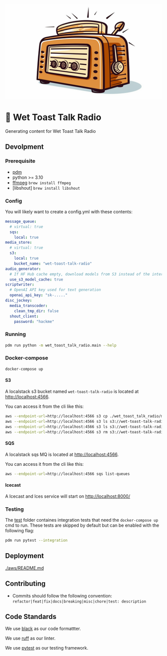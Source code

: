 ![Wet Toast Talk Radio logo](resources/wttr-logo-thin.png)

# :bread: Wet Toast Talk Radio

Generating content for Wet Toast Talk Radio

## Devolpment

### Prerequisite

- [pdm](https://pdm.fming.dev/latest/)
- python >= 3.10
- [ffmpeg](https://github.com/jiaaro/pydub#getting-ffmpeg-set-up) `brew install ffmpeg`
- [libshout] `brew install libshout`

### Config

You will likely want to create a config.yml with these contents:

```yaml
message_queue:
  # virtual: true
  sqs:
    local: true
media_store:
  # virtual: true
  s3:
    local: true
    bucket_name: "wet-toast-talk-radio"
audio_generator:
  # If HF Hub cache empty, download models from S3 instead of the internet
  use_s3_model_cache: true
scriptwriter:
  # OpenAI API key used for text generation
  openai_api_key: "sk-....."
disc_jockey:
  media_transcoder:
    clean_tmp_dir: false
  shout_client:
    password: "hackme"

```

### Running

```bash
pdm run python -m wet_toast_talk_radio.main --help
```

### Docker-compose

```bash
docker-compose up
```

#### S3

A localstack s3 bucket named `wet-toast-talk-radio` is located at [http://localhost:4566](http://localhost:4566).

You can access it from the cli like this:

```bash
aws --endpoint-url=http://localhost:4566 s3 cp ./wet_toast_talk_radio/media_store/virtual/data s3://wet-toast-talk-radio/raw --recursive
aws --endpoint-url=http://localhost:4566 s3 ls s3://wet-toast-talk-radio/raw/
aws --endpoint-url=http://localhost:4566 s3 ls s3://wet-toast-talk-radio/transcoded/
aws --endpoint-url=http://localhost:4566 s3 rm s3://wet-toast-talk-radio/transcoded/ --recursive
```

#### SQS

A localstack sqs MQ is located at [http://localhost:4566](http://localhost:4566).

You can access it from the cli like this:

```bash
aws --endpoint-url=http://localhost:4566 sqs list-queues
```

#### Icecast

A Icecast and Ices service will start on [http://localhost:8000/](http://localhost:8000/)

### Testing

The [test](./tests/) folder containes integration tests that need the `docker-compose up` cmd to run. These tests are skipped by default but can be enabled with the following flag: 

```bash
pdm run pytest --integration
```


## Deployment

[./aws/README.md](./aws/README.md)

## Contributing

- Commits should follow the following convention:  `refactor|feat|fix|docs|breaking|misc|chore|test: description`


## Code Standards

We use [black](https://github.com/psf/black) as our code formattter.

We use [ruff](https://beta.ruff.rs/docs/) as our linter.

We use [pytest](https://docs.pytest.org/en/6.2.x/) as our testing framework.

